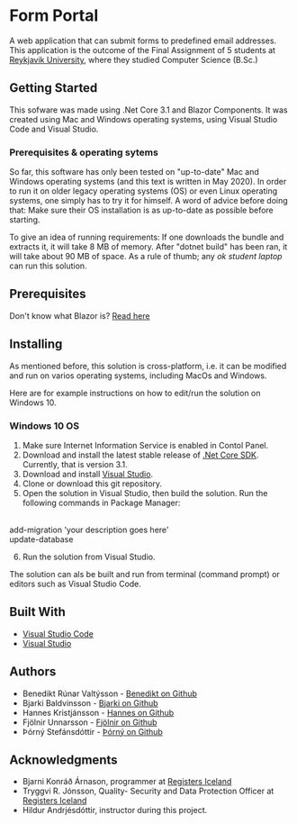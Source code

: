 # Form Portal
A web application that can submit forms to predefined email addresses. This application is the outcome of the 
Final Assignment of 5 students at [Reykjavik University](https://www.ru.is), where they studied Computer Science (B.Sc.)

## Getting Started
This sofware was made using .Net Core 3.1 and Blazor Components. It was created using Mac and Windows operating systems, using Visual Studio Code and Visual Studio.
### Prerequisites & operating sytems
So far, this software has only been tested on "up-to-date" Mac and Windows operating systems (and this text is written in May 2020).
In order to run it on older legacy operating systems (OS) or even Linux operating systems, one simply has to try it for himself. A word of advice before doing that: Make sure their OS installation is as up-to-date as possible before starting.

To give an idea of running requirements: If one downloads the bundle and extracts it, it will take 8 MB of memory. After "dotnet build" has been ran, it will take about 90 MB of space. As a rule of thumb; any *ok student laptop* can run this solution.

## Prerequisites
Don't know what Blazor is? [Read here](https://docs.microsoft.com/en-us/aspnet/core/blazor/?view=aspnetcore-3.1)


## Installing
As mentioned before, this solution is cross-platform, i.e. it can be modified and run on varios operating systems, including MacOs and Windows.

Here are for example instructions on how to edit/run the solution on Windows 10.
### Windows 10 OS
1) Make sure Internet Information Service is enabled in Contol Panel.
2) Download and install the latest stable release of [.Net Core SDK](https://dotnet.microsoft.com/download). Currently, that is version 3.1. 
3) Download and install [Visual Studio](https://visualstudio.microsoft.com/downloads). 
4) Clone or download this git repository.
5) Open the solution in Visual Studio, then build the solution. 
Run the following commands in Package Manager:
<br/>
 add-migration 'your description goes here'  
 <br/>
 update-database

6) Run the solution from Visual Studio.

The solution can als be built and run from terminal (command prompt) or editors such as Visual Studio Code.

## Built With
* [Visual Studio Code](https://code.visualstudio.com/) 
* [Visual Studio](https://visualstudio.microsoft.com/downloads/)

## Authors
* Benedikt Rúnar Valtýsson - [Benedikt on Github](https://github.com/BenediktRunar)
* Bjarki Baldvinsson - [Bjarki on Github](https://github.com/Bjarkibadda)
* Hannes Kristjánsson - [Hannes on Github](https://github.com/hkristjansson)
* Fjölnir Unnarsson - [Fjölnir on Github](https://github.com/fjolnirunnarsson)
* Þórný Stefánsdóttir - [Þórný on Github](https://github.com/thornystefans)

## Acknowledgments
* Bjarni Konráð Árnason, programmer at [Registers Iceland](https://skra.is/english/individuals)
* Tryggvi R. Jónsson, Quality- Security and Data Protection Officer at [Registers Iceland](https://skra.is/english/individuals)
* Hildur Andrjésdóttir, instructor during this project.









